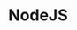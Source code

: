 ---
title: "NodeJS"
description: "JavaScript runtime built on Chrome's V8 JavaScript engine"
link: https://nodejs.org/fr
logo: https://nodejs.org/static/images/favicons/favicon.png
type: language
---